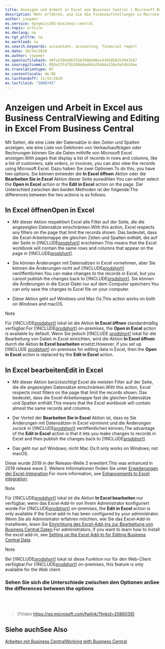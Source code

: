 ```yaml
---
title: Anzeigen und Arbeit in Excel aus Business Central | Microsoft Docs
description: Mehr erfahren, wie Sie die Finanzaufstellungen in Microsoft Excel von  Business Central für eine Analyse der Daten öffnen können.
author: jswymer
ms.service: dynamics365-business-central
ms.topic: article
ms.devlang: na
ms.tgt_pltfrm: na
ms.workload: na
ms.search.keywords: accountant, accounting, financial report
ms.date: 10/24/2019
ms.author: jswymer
ms.openlocfilehash: 99fe339426b755b70983d8ec9345858357043347
ms.sourcegitcommit: 893e13fa75b2d04dedd4a29abda216e3e54b24ae
ms.translationtype: HT
ms.contentlocale: de-DE
ms.lasthandoff: 11/15/2019
ms.locfileid: "2808745"
---
```

# <a name="viewing-and-editing-in-excel-from-business-central"></a><span data-ttu-id="ee31a-103">Anzeigen und Arbeit in Excel aus Business Central</span><span class="sxs-lookup"><span data-stu-id="ee31a-103">Viewing and Editing in Excel From Business Central</span></span>

<span data-ttu-id="ee31a-104">Mit Seiten, die eine Liste der Datensätze in den Zeilen und Spalten anzeigen, wie eine Liste von Debitoren von Verkaufsaufträgen oder Rechnungen können Sie die Daten mithilfe von Microsoft Excel anzeigen.</span><span class="sxs-lookup"><span data-stu-id="ee31a-104">With pages that display a list of records in rows and columns, like a list of customers, sale orders, or invoices, you can also view the records using Microsoft Excel.</span></span> <span data-ttu-id="ee31a-105">Dazu haben Sie zwei Optionen.</span><span class="sxs-lookup"><span data-stu-id="ee31a-105">To do this, you have two options.</span></span> <span data-ttu-id="ee31a-106">Sie können entweder die **In Excel öffnen** Aktion oder die **Bearbeiten Sie in Excel** Aktion dieser Seite auswählen.</span><span class="sxs-lookup"><span data-stu-id="ee31a-106">You can either select the **Open in Excel** action or the **Edit in Excel** action on the page.</span></span> <span data-ttu-id="ee31a-107">Der Unterschied zwischen den beiden Methoden ist der folgende:</span><span class="sxs-lookup"><span data-stu-id="ee31a-107">The differences between the two actions is as follows:</span></span>  

## <a name="open-in-excel"></a><span data-ttu-id="ee31a-108">In Excel öffnen</span><span class="sxs-lookup"><span data-stu-id="ee31a-108">Open in Excel</span></span>

- <span data-ttu-id="ee31a-109">Mit dieser Aktion respektiert Excel alle Filter auf der Seite, die die angezeigten Datensätze einschränken.</span><span class="sxs-lookup"><span data-stu-id="ee31a-109">With this action, Excel respects any filters on the page that limit the records shown.</span></span> <span data-ttu-id="ee31a-110">Das bedeutet, dass die Excel-Arbeitsmappe die gleichen Zeilen und Spalten enthält, die auf der Seite in [!INCLUDE[prodshort](includes/prodshort.md)] erscheinen.</span><span class="sxs-lookup"><span data-stu-id="ee31a-110">This means that the Excel workbook will contain the same rows and columns that appear on the page in [!INCLUDE[prodshort](includes/prodshort.md)].</span></span>

- <span data-ttu-id="ee31a-111">Sie können Änderungen mit Datensätzen in Excel vornehmen, aber Sie können die Änderungen nicht auf  [!INCLUDE[prodshort](includes/prodshort.md)] veröffentlichen.</span><span class="sxs-lookup"><span data-stu-id="ee31a-111">You can make changes to the records in Excel, but you cannot publish the changes back to [!INCLUDE[prodshort](includes/prodshort.md)].</span></span> <span data-ttu-id="ee31a-112">Sie können die Änderungen in die Excel-Datei nur auf dem Computer speichern.</span><span class="sxs-lookup"><span data-stu-id="ee31a-112">You can only save the changes to Excel file on your computer.</span></span> 

- <span data-ttu-id="ee31a-113">Diese Aktion geht auf Windows und Mac Os.</span><span class="sxs-lookup"><span data-stu-id="ee31a-113">This action works on both on Windows and macOS.</span></span> 

> [!NOTE]
> <span data-ttu-id="ee31a-114">Für [!INCLUDE[prodshort](includes/prodshort.md)] lokal ist die Aktion **In Excel öffnen** standardmäßig verfügbar.</span><span class="sxs-lookup"><span data-stu-id="ee31a-114">For [!INCLUDE[prodshort](includes/prodshort.md)] on-premises, the **Open in Excel** action is available by default.</span></span> <span data-ttu-id="ee31a-115">Wenn Sie jedoch [!INCLUDE [prodshort](includes/prodshort.md)] lokal für die Bearbeitung von Daten in Excel einrichten, wird die Aktion **In Excel öffnen** durch die Aktion **In Excel bearbeiten** ersetzt.</span><span class="sxs-lookup"><span data-stu-id="ee31a-115">However, if you set up [!INCLUDE [prodshort](includes/prodshort.md)] on-premises for editing data in Excel, then the **Open in Excel** action is replaced by the **Edit in Excel** action.</span></span>

## <a name="edit-in-excel"></a><span data-ttu-id="ee31a-116">In Excel bearbeiten</span><span class="sxs-lookup"><span data-stu-id="ee31a-116">Edit in Excel</span></span>

- <span data-ttu-id="ee31a-117">Mit dieser Aktion berücksichtigt Excel die meisten Filter auf der Seite, die die angezeigten Datensätze einschränken.</span><span class="sxs-lookup"><span data-stu-id="ee31a-117">With this action, Excel respects most filters on the page that limit the records shown.</span></span> <span data-ttu-id="ee31a-118">Das bedeutet, dass die Excel-Arbeitsmappe fast die gleichen Datensätze und Spalten enthält.</span><span class="sxs-lookup"><span data-stu-id="ee31a-118">This means that the Excel workbook will contain almost the same records and columns.</span></span>

- <span data-ttu-id="ee31a-119">Der Vorteil der **Bearbeiten Sie in Excel** Aktion ist, dass es Sie Änderungen mit Datensätzen in Excel vornimmt und die Änderungen zurück in [!INCLUDE[prodshort](includes/prodshort.md)] veröffentlichen können,</span><span class="sxs-lookup"><span data-stu-id="ee31a-119">The advantage of the **Edit in Excel** action is that it lets you make changes to records in Excel and then publish the changes back to [!INCLUDE[prodshort](includes/prodshort.md)].</span></span>

- <span data-ttu-id="ee31a-120">Das geht nur auf Windows; nicht Mac Os.</span><span class="sxs-lookup"><span data-stu-id="ee31a-120">It only works on Windows; not macOS.</span></span>

<span data-ttu-id="ee31a-121">Diese wurde 2019 in der Release-Welle 2 erweitert.</span><span class="sxs-lookup"><span data-stu-id="ee31a-121">This was enhanced in 2019 release wave 2.</span></span> <span data-ttu-id="ee31a-122">Weitere Informationen finden Sie unter [Erweiterungen der Excel-Integration](/dynamics365-release-plan/2019wave2/dynamics365-business-central/enhancements-excel-integration).</span><span class="sxs-lookup"><span data-stu-id="ee31a-122">For more information, see [Enhancements to Excel integration](/dynamics365-release-plan/2019wave2/dynamics365-business-central/enhancements-excel-integration).</span></span>

> [!NOTE]
> <span data-ttu-id="ee31a-123">Für [!INCLUDE[prodshort](includes/prodshort.md)] lokal ist die Aktion **In Excel bearbeiten** nur verfügbar, wenn das Excel-Add-In von Ihrem Administrator konfiguriert wurde.</span><span class="sxs-lookup"><span data-stu-id="ee31a-123">For [!INCLUDE[prodshort](includes/prodshort.md)] on-premises, the **Edit in Excel** action is only available if the Excel add-in has been configured by your administrator.</span></span> <span data-ttu-id="ee31a-124">Wenn Sie als Administrator erfahren möchten, wie Sie das Excel-Add-In installieren, lesen Sie [Einrichtung des Excel-Add-Ins zur Bearbeitung von Business Central Daten](/dynamics365/business-central/dev-itpro/administration/configuring-excel-addin).</span><span class="sxs-lookup"><span data-stu-id="ee31a-124">For administrators, if you want to learn how to install the excel add-in, see [Setting up the Excel Add-In for Editing Business Central Data](/dynamics365/business-central/dev-itpro/administration/configuring-excel-addin).</span></span>

> [!NOTE]
> <span data-ttu-id="ee31a-125">Bei [!INCLUDE[prodshort](includes/prodshort.md)] lokal ist diese Funktion nur für den Web-Client verfügbar.</span><span class="sxs-lookup"><span data-stu-id="ee31a-125">For [!INCLUDE[prodshort](includes/prodshort.md)] on-premises, this feature is only available for the Web client.</span></span>

### <a name="see-the-differences-between-the-options"></a><span data-ttu-id="ee31a-126">Sehen Sie sich die Unterschiede zwischen den Optionen an</span><span class="sxs-lookup"><span data-stu-id="ee31a-126">See the differences between the options</span></span> 
<br><br>  

> [!Video https://go.microsoft.com/fwlink/?linkid=2086039]

## <a name="see-also"></a><span data-ttu-id="ee31a-127">Siehe auch</span><span class="sxs-lookup"><span data-stu-id="ee31a-127">See Also</span></span>
[<span data-ttu-id="ee31a-128">Arbeiten mit  Business Central</span><span class="sxs-lookup"><span data-stu-id="ee31a-128">Working with Business Central</span></span>](ui-work-product.md)  
